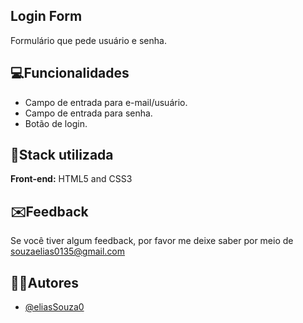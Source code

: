 ## Login Form

Formulário que pede usuário e senha.



## 💻Funcionalidades

- Campo de entrada para e-mail/usuário.
- Campo de entrada para senha.
- Botão de login.


## 🔧Stack utilizada

**Front-end:** HTML5 and CSS3




## ✉️Feedback

Se você tiver algum feedback, por favor me deixe saber por meio de souzaelias0135@gmail.com


## 🧑‍🎨Autores

- [@eliasSouza0](https://github.com/eliasSouza0)
